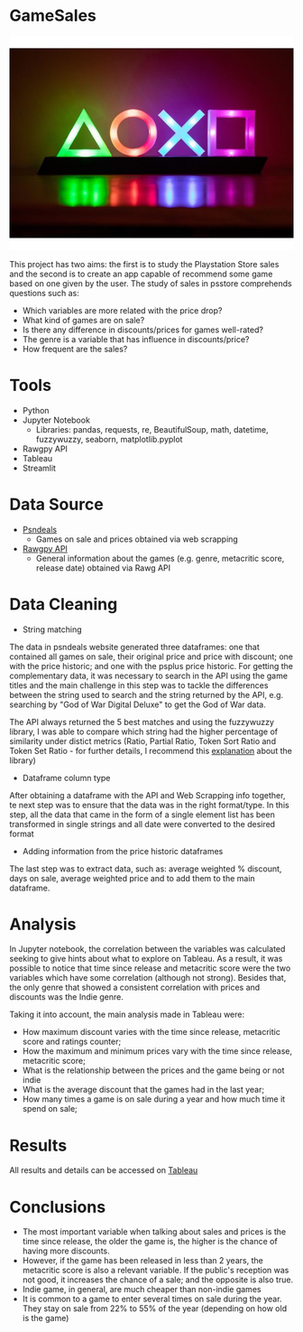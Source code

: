 # GameSales

![PSButtons](https://github.com/Leoprma/GameSales/blob/main/Images/Ps_logo3.jpg)

This project has two aims: the first is to study the Playstation Store sales and the second is to create an app capable of recommend some game based on one given by the user.
The study of sales in psstore comprehends questions such as: 
- Which variables are more related with the price drop?
- What kind of games are on sale?
- Is there any difference in discounts/prices for games well-rated?
- The genre is a variable that has influence in discounts/price?
- How frequent are the sales?

# Tools
- Python
- Jupyter Notebook
  - Libraries: pandas, requests, re, BeautifulSoup, math, datetime, fuzzywuzzy, seaborn, matplotlib.pyplot
- Rawgpy API
- Tableau
- Streamlit

# Data Source 
- [Psndeals](https://psndeals.com/ps4-store-br-all-deals/)
  - Games on sale and prices obtained via web scrapping
- [Rawgpy API](https://rawgpy.readthedocs.io/en/latest/quickstart.html)
  - General information about the games (e.g. genre, metacritic score, release date) obtained via Rawg API

# Data Cleaning
- String matching

The data in psndeals website generated three dataframes: one that contained all games on sale, their original price and price with discount; one with the price historic; and one with the psplus price historic.
For getting the complementary data, it was necessary to search in the API using the game titles and the main challenge in this step was to tackle the differences between the string used to search and the string returned by the API, e.g. searching by "God of War Digital Deluxe" to get the God of War data.

The API always returned the 5 best matches and using the fuzzywuzzy library, I was able to compare which string had the higher percentage of similarity under distict metrics (Ratio, Partial Ratio, Token Sort Ratio and Token Set Ratio - for further details, I recommend this [explanation](https://www.datacamp.com/community/tutorials/fuzzy-string-python) about the library)

- Dataframe column type

After obtaining a dataframe with the API and Web Scrapping info together, te next step was to ensure that the data was in the right format/type.
In this step, all the data that came in the form of a single element list has been transformed in single strings and all date were converted to the desired format

- Adding information from the price historic dataframes

The last step was to extract data, such as: average weighted % discount, days on sale, average weighted price and to add them to the main dataframe.

# Analysis

In Jupyter notebook, the correlation between the variables was calculated seeking to give hints about what to explore on Tableau.
As a result, it was possible to notice that time since release and metacritic score were the two variables which have some correlation (although not strong). Besides that, the only genre that showed a consistent correlation with prices and discounts was the Indie genre.

Taking it into account, the main analysis made in Tableau were:

- How maximum discount varies with the time since release, metacritic score and ratings counter;
- How the maximum and minimum prices vary with the time since release, metacritic score;
- What is the relationship between the prices and the game being or not indie
- What is the average discount that the games had in the last year;
- How many times a game is on sale during a year and how much time it spend on sale;

# Results

All results and details can be accessed on [Tableau](https://public.tableau.com/profile/leonardo.prata.maciel#!/vizhome/GameSale_v4/Histria1?publish=yes)

# Conclusions

- The most important variable when talking about sales and prices is the time since release, the older the game is, the higher is the chance of having more discounts.
- However, if the game has been released in less than 2 years, the metacritic score is also a relevant variable. If the public's reception was not good, it increases the chance of a sale; and the opposite is also true.
- Indie game, in general, are much cheaper than non-indie games
- It is common to a game to enter several times on sale during the year. They stay on sale from 22% to 55% of the year (depending on how old is the game)

